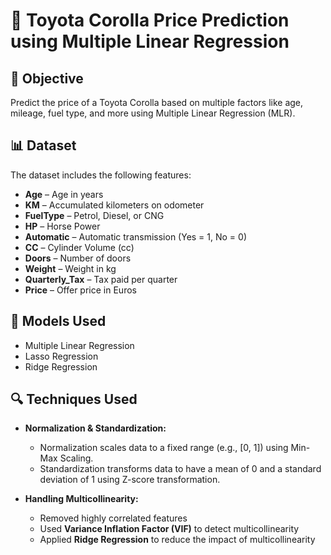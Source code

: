 # 🚗 Toyota Corolla Price Prediction using Multiple Linear Regression

## 📌 Objective  
Predict the price of a Toyota Corolla based on multiple factors like age, mileage, fuel type, and more using Multiple Linear Regression (MLR).  

## 📊 Dataset  
The dataset includes the following features:  
- **Age** – Age in years  
- **KM** – Accumulated kilometers on odometer  
- **FuelType** – Petrol, Diesel, or CNG  
- **HP** – Horse Power  
- **Automatic** – Automatic transmission (Yes = 1, No = 0)  
- **CC** – Cylinder Volume (cc)  
- **Doors** – Number of doors  
- **Weight** – Weight in kg  
- **Quarterly_Tax** – Tax paid per quarter  
- **Price** – Offer price in Euros  

## 🧠 Models Used  
- Multiple Linear Regression  
- Lasso Regression  
- Ridge Regression  

## 🔍 Techniques Used  
- **Normalization & Standardization:**  
  - Normalization scales data to a fixed range (e.g., [0, 1]) using Min-Max Scaling.  
  - Standardization transforms data to have a mean of 0 and a standard deviation of 1 using Z-score transformation.  

- **Handling Multicollinearity:**  
  - Removed highly correlated features  
  - Used **Variance Inflation Factor (VIF)** to detect multicollinearity  
  - Applied **Ridge Regression** to reduce the impact of multicollinearity  

